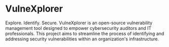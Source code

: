 # VulneXplorer
Explore. Identify. Secure.  VulneXplorer is an open-source vulnerability management tool designed to empower cybersecurity auditors and IT professionals. This project aims to streamline the process of identifying and addressing security vulnerabilities within an organization's infrastructure.
